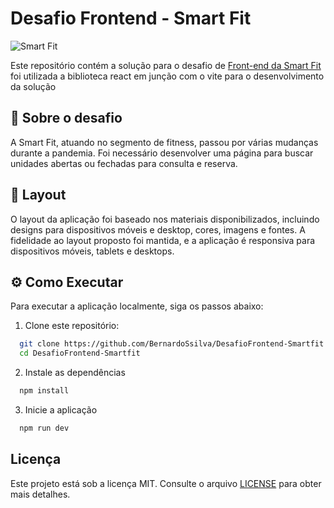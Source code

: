# Desafio Frontend - Smart Fit

![Smart Fit](./src/assets/images/logo.svg)

Este repositório contém a solução para o desafio de [Front-end da Smart Fit](https://github.com/bioritmo/front-end-code-challenge-smartsite/tree/master) foi utilizada a biblioteca react em junção com o vite para o desenvolvimento da solução

## 📖 Sobre o desafio

A Smart Fit, atuando no segmento de fitness, passou por várias mudanças durante a pandemia. Foi necessário desenvolver uma página para buscar unidades abertas ou fechadas para consulta e reserva. 

## 🎨 Layout

O layout da aplicação foi baseado nos materiais disponibilizados, incluindo designs para dispositivos móveis e desktop, cores, imagens e fontes. A fidelidade ao layout proposto foi mantida, e a aplicação é responsiva para dispositivos móveis, tablets e desktops.

## ⚙️ Como Executar

Para executar a aplicação localmente, siga os passos abaixo:

1. Clone este repositório:

```bash
  git clone https://github.com/BernardoSsilva/DesafioFrontend-Smartfit.git
  cd DesafioFrontend-Smartfit

```

2. Instale as dependências

```bash
  npm install
```

3. Inicie a aplicação

```bash
  npm run dev
```

## Licença
Este projeto está sob a licença MIT. Consulte o arquivo [LICENSE](./LICENSE) para obter mais detalhes.
